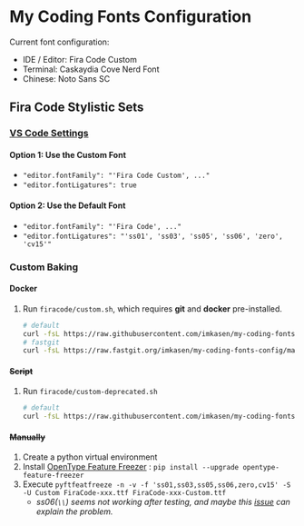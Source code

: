 # My Coding Fonts Configuration

Current font configuration:

* IDE / Editor: Fira Code Custom
* Terminal: Caskaydia Cove Nerd Font
* Chinese: Noto Sans SC

## Fira Code Stylistic Sets

### [VS Code Settings](https://github.com/tonsky/FiraCode/wiki/VS-Code-Instructions)

#### Option 1: Use the Custom Font

* `"editor.fontFamily": "'Fira Code Custom', ..."`
* `"editor.fontLigatures": true`

#### Option 2: Use the Default Font

* `"editor.fontFamily": "'Fira Code', ..."`
* `"editor.fontLigatures": "'ss01', 'ss03', 'ss05', 'ss06', 'zero', 'cv15'"`

### Custom Baking

#### Docker

1. Run `firacode/custom.sh`, which requires **git** and **docker** pre-installed.

   ``` Bash
   # default
   curl -fsL https://raw.githubusercontent.com/imkasen/my-coding-fonts-config/master/firacode/custom.sh | bash
   # fastgit
   curl -fsL https://raw.fastgit.org/imkasen/my-coding-fonts-config/master/firacode/custom.sh | bash
   ```

#### ~~Script~~

1. Run `firacode/custom-deprecated.sh`

   ``` Bash
   # default
   curl -fsL https://raw.githubusercontent.com/imkasen/my-coding-fonts-config/master/firacode/custom-deprecated.sh | bash
   ```

#### ~~Manually~~

1. Create a python virtual environment
2. Install [OpenType Feature Freezer](https://github.com/twardoch/fonttools-opentype-feature-freezer) : `pip install --upgrade opentype-feature-freezer`
3. Execute `pyftfeatfreeze -n -v -f 'ss01,ss03,ss05,ss06,zero,cv15' -S -U Custom FiraCode-xxx.ttf FiraCode-xxx-Custom.ttf`
   * *ss06(`\\`) seems not working after testing, and maybe this [issue](https://github.com/twardoch/fonttools-opentype-feature-freezer/issues/20) can explain the problem.*
